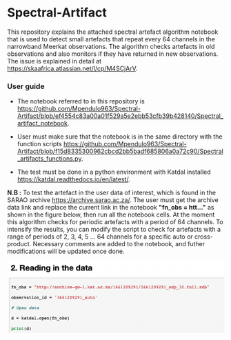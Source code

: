 

# Spectral-Artifact
This repository explains the attached spectral artefact algorithm notebook that is used to detect small artefacts that repeat every 64 channels in the narrowband Meerkat observations. The algorithm checks artefacts in old observations and also monitors if they have returned in new observations. The issue is explained in detail at https://skaafrica.atlassian.net/l/cp/M4SCjArV.  



### User guide

- The notebook referred to in this repository is https://github.com/Mpendulo963/Spectral-Artifact/blob/ef4554c83a00a01f529a5e2ebb53cfb39b428140/Spectral_artifact_notebook. 

- User must make sure that the notebook is in the same directory with the function scripts https://github.com/Mpendulo963/Spectral-Artifact/blob/f15d8335300962cbcd2bb5badf685806a0a72c90/Spectral_artifacts_functions.py.

- The test must be done in a python environment with Katdal installed https://katdal.readthedocs.io/en/latest/. 

**N.B :** To test the artefact in the user data of interest, which is found in the SARAO archive https://archive.sarao.ac.za/. The user must get the archive data link and replace the current link in the notebook **"fn_obs = htt..."** as shown in the figure below, then run all the notebook cells. At the moment this algorithm checks for periodic artefacts with a period of 64 channels. To intensify the results, you can modify the script to check for artefacts with a range of periods of 2, 3, 4, 5 ... 64 channels for a specific auto or cross-product. Necessary comments are added to the notebook, and futher modifications will be updated once done. 



![plot](https://github.com/Mpendulo963/Spectral-Artifact/blob/f6d8136d51ab0f56d86519d05a434dba7b947df7/Screenshot%202023-05-02%20at%2010.00.51.png)

